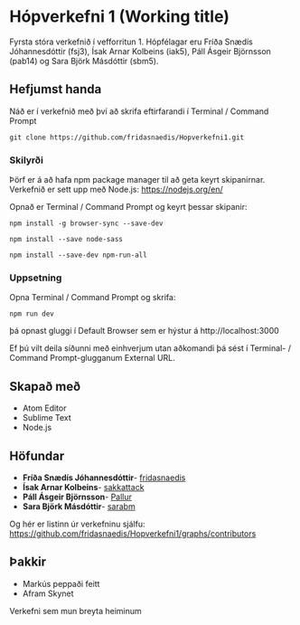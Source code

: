 # Hópverkefni 1 (Working title)

Fyrsta stóra verkefnið í vefforritun 1. Hópfélagar eru Fríða Snædís Jóhannesdóttir (fsj3),
Ísak Arnar Kolbeins (iak5), Páll Ásgeir Björnsson (pab14) og Sara Björk Másdóttir (sbm5).

## Hefjumst handa

Náð er í verkefnið með því að skrifa eftirfarandi í Terminal / Command Prompt

```
git clone https://github.com/fridasnaedis/Hopverkefni1.git
```

### Skilyrði

Þörf er á að hafa npm package manager til að geta keyrt skipanirnar. 
Verkefnið er sett upp með Node.js: https://nodejs.org/en/

Opnað er Terminal /  Command Prompt og keyrt þessar skipanir:

```
npm install -g browser-sync --save-dev
```
```
npm install --save node-sass
```
```
npm install --save-dev npm-run-all
```

### Uppsetning


Opna Terminal / Command Prompt og skrifa:

```
npm run dev
```

þá opnast gluggi í Default Browser sem er hýstur á http://localhost:3000

Ef þú vilt deila síðunni með einhverjum utan aðkomandi þá sést í Terminal- / Command Prompt-glugganum External URL.

## Skapað með

* Atom Editor
* Sublime Text
* Node.js

## Höfundar

* **Fríða Snædís Jóhannesdóttir**- [fridasnaedis](https://github.com/fridasnaedis)
* **Ísak Arnar Kolbeins**- [sakkattack](https://github.com/sakkattack)
* **Páll Ásgeir Björnsson**- [Pallur](https://github.com/Pallur)
* **Sara Björk Másdóttir**- [sarabm](https://github.com/sarabm)

Og hér er listinn úr verkefninu sjálfu:
https://github.com/fridasnaedis/Hopverkefni1/graphs/contributors


## Þakkir

* Markús peppaði feitt
* Afram Skynet

Verkefni sem mun breyta heiminum
